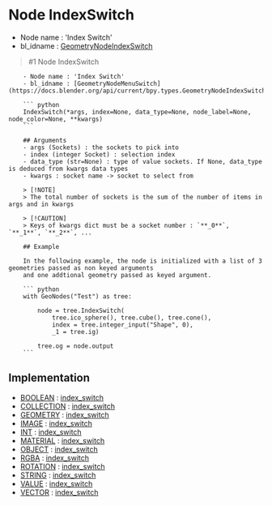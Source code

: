 # Node IndexSwitch

- Node name : 'Index Switch'
- bl_idname : [GeometryNodeIndexSwitch](https://docs.blender.org/api/current/bpy.types.GeometryNodeIndexSwitch.html)

> #1 Node IndexSwitch
        
        - Node name : 'Index Switch'
        - bl_idname : [GeometryNodeMenuSwitch](https://docs.blender.org/api/current/bpy.types.GeometryNodeIndexSwitch.html)
        
        ``` python
        IndexSwitch(*args, index=None, data_type=None, node_label=None, node_color=None, **kwargs)
        ```
        
        ## Arguments
        - args (Sockets) : the sockets to pick into
        - index (integer Socket) : selection index
        - data_type (str=None) : type of value sockets. If None, data_type is deduced from kwargs data types
        - kwargs : socket name -> socket to select from
        
        > [!NOTE]
        > The total number of sockets is the sum of the number of items in args and in kwargs
        
        > [!CAUTION]
        > Keys of kwargs dict must be a socket number : `**_0**`, `**_1**`, `**_2**`, ... 
        
        ## Example
        
        In the following example, the node is initialized with a list of 3 geometries passed as non keyed arguments
        and one addtional geometry passed as keyed argument.
        
        ``` python
        with GeoNodes("Test") as tree:
            
            node = tree.IndexSwitch(
                tree.ico_sphere(), tree.cube(), tree.cone(),
                index = tree.integer_input("Shape", 0),
                _1 = tree.ig)
                
            tree.og = node.output
        ```
        

## Implementation

- [BOOLEAN](/docs/GeoNodes/socket_BOOLEAN.md) : [index_switch](/docs/GeoNodes/socket_BOOLEAN.md#index_switch)
- [COLLECTION](/docs/GeoNodes/socket_COLLECTION.md) : [index_switch](/docs/GeoNodes/socket_COLLECTION.md#index_switch)
- [GEOMETRY](/docs/GeoNodes/socket_GEOMETRY.md) : [index_switch](/docs/GeoNodes/socket_GEOMETRY.md#index_switch)
- [IMAGE](/docs/GeoNodes/socket_IMAGE.md) : [index_switch](/docs/GeoNodes/socket_IMAGE.md#index_switch)
- [INT](/docs/GeoNodes/socket_INT.md) : [index_switch](/docs/GeoNodes/socket_INT.md#index_switch)
- [MATERIAL](/docs/GeoNodes/socket_MATERIAL.md) : [index_switch](/docs/GeoNodes/socket_MATERIAL.md#index_switch)
- [OBJECT](/docs/GeoNodes/socket_OBJECT.md) : [index_switch](/docs/GeoNodes/socket_OBJECT.md#index_switch)
- [RGBA](/docs/GeoNodes/socket_RGBA.md) : [index_switch](/docs/GeoNodes/socket_RGBA.md#index_switch)
- [ROTATION](/docs/GeoNodes/socket_ROTATION.md) : [index_switch](/docs/GeoNodes/socket_ROTATION.md#index_switch)
- [STRING](/docs/GeoNodes/socket_STRING.md) : [index_switch](/docs/GeoNodes/socket_STRING.md#index_switch)
- [VALUE](/docs/GeoNodes/socket_VALUE.md) : [index_switch](/docs/GeoNodes/socket_VALUE.md#index_switch)
- [VECTOR](/docs/GeoNodes/socket_VECTOR.md) : [index_switch](/docs/GeoNodes/socket_VECTOR.md#index_switch)

